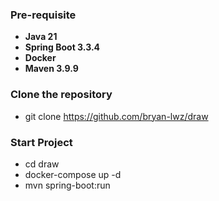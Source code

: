### Pre-requisite

- **Java 21**
- **Spring Boot 3.3.4**
- **Docker**
- **Maven 3.9.9**

### Clone the repository
- git clone https://github.com/bryan-lwz/draw

### Start Project
- cd draw
- docker-compose up -d
- mvn spring-boot:run